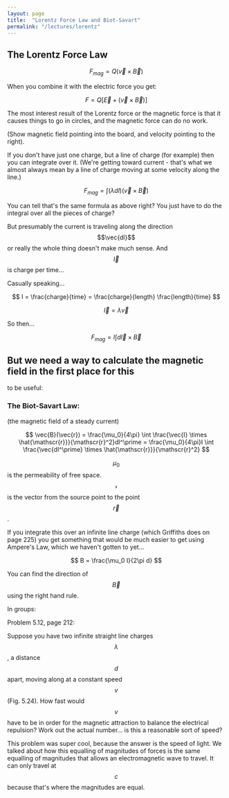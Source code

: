 ```yaml
---
layout: page
title:  "Lorentz Force Law and Biot-Savart"
permalink: "/lectures/lorentz"
---
```


## The Lorentz Force Law

$$
F_{mag} = Q(\vec{v} \times \vec{B})
$$

When you combine it with the electric force you get:

$$
F = Q[ \vec{E} + (\vec{v} \times \vec{B})]
$$

The most interest result of the Lorentz force or the magnetic force is that
it causes things to go in circles, and the magnetic force can do no work.

(Show magnetic field pointing into the board, and velocity pointing to the right).

If you don't have just one charge, but a line of charge (for example) then
you can integrate over it. (We're getting toward current - that's what we
almost always mean by a line of charge moving at some velocity along
the line.)

$$
F_{mag} = \int (\lambda dl) (\vec{v} \times \vec{B})
$$

You can tell that's the same formula as above right?  You just have to do the
integral over all the pieces of charge?

But presumably the current is traveling along the direction $$\vec{dl}$$
or really the whole thing doesn't make much sense.  And $$\vec{I}$$ is 
charge per time...

Casually speaking...

$$
I = \frac{charge}{time} = \frac{charge}{length} \frac{length}{time} 
$$

$$
\vec{I} = \lambda \vec{v}
$$

So then...

$$
F_{mag} = I \int d\vec{l} \times \vec{B}
$$


## But we need a way to calculate the magnetic field in the first place for this
to be useful:

### The Biot-Savart Law:
(the magnetic field of a steady current)

$$
\vec{B}(\vec{r}) = \frac{\mu_0}{4\pi} \int \frac{\vec{I} \times \hat{\mathscr{r}}}{\mathscr{r}^2}dl^\prime = \frac{\mu_0}{4\pi}I \int \frac{\vec{dl^\prime} \times \hat{\mathscr{r}}}{\mathscr{r}^2}
$$

$$\mu_0$$ is the permeability of free space. $$\mathscr{r}$$ is the vector
from the source point to the point $$\vec{r}$$.

If you integrate this over an infinite line charge (which Griffiths does on page 225)
you get something that would be much easier to get using Ampere's Law, which
we haven't gotten to yet...

$$
B = \frac{\mu_0 I}{2\pi d}
$$

You can find the direction of $$\vec{B}$$ using the right hand rule. 


In groups:

Problem 5.12, page 212:

Suppose you have two infinite straight line charges $$\lambda$$, a distance $$d$$ apart, moving along at a constant speed $$v$$ (Fig. 5.24). How fast would $$v$$ have to be in order for the magnetic attraction to balance the electrical repulsion?  Work out the actual number... is this a reasonable sort of speed?

This problem was super cool, because the answer is the speed of light.  We 
talked about how this equalling of magnitudes of forces is the same equalling
of magnitudes that allows an electromagnetic wave to travel.  It can
only travel at $$c$$ because that's where the magnitudes are equal.

